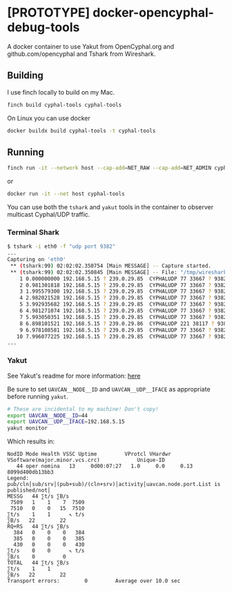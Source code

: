 # [PROTOTYPE] docker-opencyphal-debug-tools

A docker container to use Yakut from OpenCyphal.org and github.com/opencyphal and Tshark from Wireshark.

## Building

I use finch locally to build on my Mac. 

```bash
finch build cyphal-tools cyphal-tools
```

On Linux you can use docker

```bash
docker buildx build cyphal-tools -t cyphal-tools
```

## Running

```bash
finch run -it --network host --cap-add=NET_RAW --cap-add=NET_ADMIN cyphal-tools
```

or

```bash
docker run -it --net host cyphal-tools
```

You can use both the `tshark` and `yakut` tools in the container to observer multicast Cyphal/UDP
traffic.

### Terminal Shark

```bash
$ tshark -i eth0 -f "udp port 9382"
...
Capturing on 'eth0'
 ** (tshark:99) 02:02:02.350754 [Main MESSAGE] -- Capture started.
 ** (tshark:99) 02:02:02.350845 [Main MESSAGE] -- File: "/tmp/wireshark_eth0PHSCO2.pcapng"
    1 0.000000000 192.168.5.15 ? 239.0.29.85  CYPHALUDP 77 33667 ? 9382 Len=35
    2 0.981301818 192.168.5.15 ? 239.0.29.85  CYPHALUDP 77 33667 ? 9382 Len=35
    3 1.995579300 192.168.5.15 ? 239.0.29.85  CYPHALUDP 77 33667 ? 9382 Len=35
    4 2.982021528 192.168.5.15 ? 239.0.29.85  CYPHALUDP 77 33667 ? 9382 Len=35
    5 3.992935682 192.168.5.15 ? 239.0.29.85  CYPHALUDP 77 33667 ? 9382 Len=35
    6 4.981271074 192.168.5.15 ? 239.0.29.85  CYPHALUDP 77 33667 ? 9382 Len=35
    7 5.993050351 192.168.5.15 ? 239.0.29.85  CYPHALUDP 77 33667 ? 9382 Len=35
    8 6.898101521 192.168.5.15 ? 239.0.29.86  CYPHALUDP 221 38117 ? 9382 Len=179
    9 6.978108581 192.168.5.15 ? 239.0.29.85  CYPHALUDP 77 33667 ? 9382 Len=35
   10 7.996077225 192.168.5.15 ? 239.0.29.85  CYPHALUDP 77 33667 ? 9382 Len=35
...
```

### Yakut
See Yakut's readme for more information: [here](https://github.com/opencyphal/yakut)

Be sure to set `UAVCAN__NODE__ID` and `UAVCAN__UDP__IFACE` as appropriate before running `yakut`.

```bash
# These are incidental to my machine! Don't copy!
export UAVCAN__NODE__ID=44
export UAVCAN__UDP__IFACE=192.168.5.15
yakut monitor
```

Which results in:

```
NodID Mode Health VSSC Uptime         VProtcl VHardwr VSoftware(major.minor.vcs.crc)            Unique-ID
   44 oper nomina   13     0d00:07:27   1.0     0.0     0.13                                    8099d400db13bb3
Legend: pub/cln│sub/srv│(pub+sub)/(cln+srv)│activity│uavcan.node.port.List is published/not│
MESSG   44 ∑t/s ∑B/s
 7509   1    1    7  7509
 7510   0    0   15  7510
∑t/s    1    1      ↖ t/s
∑B/s   22        22
RQ+RS   44 ∑t/s ∑B/s
  384   0    0    0   384
  385   0    0    0   385
  430   0    0    0   430
∑t/s    0    0      ↖ t/s
∑B/s    0         0
TOTAL   44 ∑t/s ∑B/s
∑t/s    1    1
∑B/s   22        22
Transport errors:        0         Average over 10.0 sec
```
